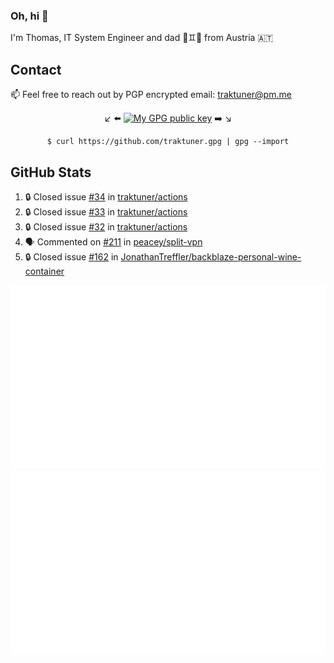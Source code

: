 ### Oh, hi 👋

I'm Thomas, IT System Engineer and dad 👶♊️👶 from Austria 🇦🇹

<!--
**traktuner/traktuner** is a ✨ _special_ ✨ repository because its `README.md` (this file) appears on your GitHub profile.

Here are some ideas to get you started:

- 🔭 I’m currently working on ...
- 🌱 I’m currently learning ...
- 👯 I’m looking to collaborate on ...
- 🤔 I’m looking for help with ...
- 💬 Ask me about ...
- 📫 How to reach me: ...
- 😄 Pronouns: ...
- ⚡ Fun fact: ...
-->

## Contact
📫 Feel free to reach out by PGP encrypted email:
traktuner@pm.me

<div align="center" markdown="1">

↙️ ⬅️ [![My GPG public key](https://img.shields.io/badge/PGP%20public%20key-6D4AFF?style=for-the-badge)](https://github.com/traktuner.gpg) ➡️ ↘️

```shell
$ curl https://github.com/traktuner.gpg | gpg --import
```

</div>

## GitHub Stats
<!--START_SECTION:activity-->
1. 🔒 Closed issue [#34](https://github.com/traktuner/actions/issues/34) in [traktuner/actions](https://github.com/traktuner/actions)
2. 🔒 Closed issue [#33](https://github.com/traktuner/actions/issues/33) in [traktuner/actions](https://github.com/traktuner/actions)
3. 🔒 Closed issue [#32](https://github.com/traktuner/actions/issues/32) in [traktuner/actions](https://github.com/traktuner/actions)
4. 🗣 Commented on [#211](https://github.com/peacey/split-vpn/issues/211#issuecomment-2151391939) in [peacey/split-vpn](https://github.com/peacey/split-vpn)
5. 🔒 Closed issue [#162](https://github.com/JonathanTreffler/backblaze-personal-wine-container/issues/162) in [JonathanTreffler/backblaze-personal-wine-container](https://github.com/JonathanTreffler/backblaze-personal-wine-container)
<!--END_SECTION:activity-->

![](https://github.com/traktuner/traktuner/blob/master/generated/overview.svg)
![](https://github.com/traktuner/traktuner/blob/master/generated/languages.svg)
